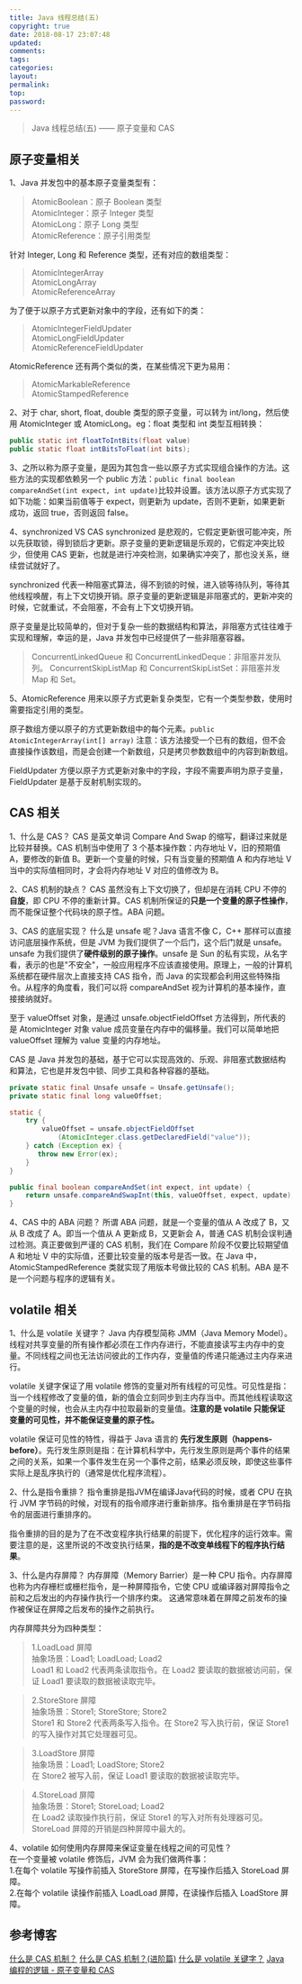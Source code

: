```yaml
---
title: Java 线程总结(五)
copyright: true
date: 2018-08-17 23:07:48
updated:
comments:
tags:
categories:
layout:
permalink:
top:
password:
---
```

<blockquote class="blockquote-center"> Java 线程总结(五) —— 原子变量和 CAS </blockquote>

<!-- more -->
## 原子变量相关
1、Java 并发包中的基本原子变量类型有：
> AtomicBoolean：原子 Boolean 类型  
> AtomicInteger：原子 Integer 类型  
> AtomicLong：原子 Long 类型  
> AtomicReference：原子引用类型  

针对 Integer, Long 和 Reference 类型，还有对应的数组类型：
> AtomicIntegerArray  
> AtomicLongArray  
> AtomicReferenceArray  

为了便于以原子方式更新对象中的字段，还有如下的类：
> AtomicIntegerFieldUpdater  
> AtomicLongFieldUpdater  
> AtomicReferenceFieldUpdater  

AtomicReference 还有两个类似的类，在某些情况下更为易用：
> AtomicMarkableReference  
> AtomicStampedReference  

2、对于 char, short, float, double 类型的原子变量，可以转为 int/long，然后使用 AtomicInteger 或 AtomicLong。eg：float 类型和 int 类型互相转换：
```Java
public static int floatToIntBits(float value)
public static float intBitsToFloat(int bits);
```

3、之所以称为原子变量，是因为其包含一些以原子方式实现组合操作的方法。这些方法的实现都依赖另一个 public 方法：`public final boolean compareAndSet(int expect, int update)`比较并设置。该方法以原子方式实现了如下功能：如果当前值等于 expect，则更新为 update，否则不更新，如果更新成功，返回 true，否则返回 false。

4、synchronized VS CAS
synchronized 是悲观的，它假定更新很可能冲突，所以先获取锁，得到锁后才更新。原子变量的更新逻辑是乐观的，它假定冲突比较少，但使用 CAS 更新，也就是进行冲突检测，如果确实冲突了，那也没关系，继续尝试就好了。

synchronized 代表一种阻塞式算法，得不到锁的时候，进入锁等待队列，等待其他线程唤醒，有上下文切换开销。原子变量的更新逻辑是非阻塞式的，更新冲突的时候，它就重试，不会阻塞，不会有上下文切换开销。

原子变量是比较简单的，但对于复杂一些的数据结构和算法，非阻塞方式往往难于实现和理解，幸运的是，Java 并发包中已经提供了一些非阻塞容器。
> ConcurrentLinkedQueue 和 ConcurrentLinkedDeque：非阻塞并发队列。
> ConcurrentSkipListMap 和 ConcurrentSkipListSet：非阻塞并发 Map 和 Set。

5、AtomicReference 用来以原子方式更新复杂类型，它有一个类型参数，使用时需要指定引用的类型。

原子数组方便以原子的方式更新数组中的每个元素。`public AtomicIntegerArray(int[] array)` 注意：该方法接受一个已有的数组，但不会直接操作该数组，而是会创建一个新数组，只是拷贝参数数组中的内容到新数组。

FieldUpdater 方便以原子方式更新对象中的字段，字段不需要声明为原子变量，FieldUpdater 是基于反射机制实现的。

## CAS 相关
1、什么是 CAS？
CAS 是英文单词 Compare And Swap 的缩写，翻译过来就是比较并替换。CAS 机制当中使用了 3 个基本操作数：内存地址 V，旧的预期值 A，要修改的新值 B。更新一个变量的时候，只有当变量的预期值 A 和内存地址 V 当中的实际值相同时，才会将内存地址 V 对应的值修改为 B。

2、CAS 机制的缺点？
CAS 虽然没有上下文切换了，但却是在消耗 CPU 不停的**自旋**，即 CPU 不停的重新计算。CAS 机制所保证的**只是一个变量的原子性操作**，而不能保证整个代码块的原子性。ABA 问题。

3、CAS 的底层实现？
什么是 unsafe 呢？Java 语言不像 C，C++ 那样可以直接访问底层操作系统，但是 JVM 为我们提供了一个后门，这个后门就是 unsafe。unsafe 为我们提供了**硬件级别的原子操作**。unsafe 是 Sun 的私有实现，从名字看，表示的也是"不安全"，一般应用程序不应该直接使用。原理上，一般的计算机系统都在硬件层次上直接支持 CAS 指令，而 Java 的实现都会利用这些特殊指令。从程序的角度看，我们可以将 compareAndSet 视为计算机的基本操作，直接接纳就好。

至于 valueOffset 对象，是通过 unsafe.objectFieldOffset 方法得到，所代表的是 AtomicInteger 对象 value 成员变量在内存中的偏移量。我们可以简单地把 valueOffset 理解为 value 变量的内存地址。

CAS 是 Java 并发包的基础，基于它可以实现高效的、乐观、非阻塞式数据结构和算法，它也是并发包中锁、同步工具和各种容器的基础。

```Java
private static final Unsafe unsafe = Unsafe.getUnsafe();
private static final long valueOffset;

static {
    try {
        valueOffset = unsafe.objectFieldOffset
            (AtomicInteger.class.getDeclaredField("value"));
    } catch (Exception ex) {
       throw new Error(ex);
    }
}

public final boolean compareAndSet(int expect, int update) {
    return unsafe.compareAndSwapInt(this, valueOffset, expect, update);
}
```

4、CAS 中的 ABA 问题？
所谓 ABA 问题，就是一个变量的值从 A 改成了 B，又从 B 改成了 A。即当一个值从 A 更新成 B，又更新会 A，普通 CAS 机制会误判通过检测。真正要做到严谨的 CAS 机制，我们在 Compare 阶段不仅要比较期望值 A 和地址 V 中的实际值，还要比较变量的版本号是否一致。在 Java 中，AtomicStampedReference 类就实现了用版本号做比较的 CAS 机制。ABA 是不是一个问题与程序的逻辑有关。

## volatile 相关
1、什么是 volatile 关键字？
Java 内存模型简称 JMM（Java Memory Model）。线程对共享变量的所有操作都必须在工作内存进行，不能直接读写主内存中的变量。不同线程之间也无法访问彼此的工作内存，变量值的传递只能通过主内存来进行。

volatile 关键字保证了用 volatile 修饰的变量对所有线程的可见性。可见性是指：当一个线程修改了变量的值，新的值会立刻同步到主内存当中。而其他线程读取这个变量的时候，也会从主内存中拉取最新的变量值。**注意的是 volatile 只能保证变量的可见性，并不能保证变量的原子性。**

volatile 保证可见性的特性，得益于 Java 语言的 **先行发生原则（happens-before）**。先行发生原则是指：在计算机科学中，先行发生原则是两个事件的结果之间的关系，如果一个事件发生在另一个事件之前，结果必须反映，即使这些事件实际上是乱序执行的（通常是优化程序流程）。

2、什么是指令重排？
指令重排是指JVM在编译Java代码的时候，或者 CPU 在执行 JVM 字节码的时候，对现有的指令顺序进行重新排序。指令重排是在字节码指令的层面进行重排序的。

指令重排的目的是为了在不改变程序执行结果的前提下，优化程序的运行效率。需要注意的是，这里所说的不改变执行结果，**指的是不改变单线程下的程序执行结果**。

3、什么是内存屏障？
内存屏障（Memory Barrier）是一种 CPU 指令。内存屏障也称为内存栅栏或栅栏指令，是一种屏障指令，它使 CPU 或编译器对屏障指令之前和之后发出的内存操作执行一个排序约束。 这通常意味着在屏障之前发布的操作被保证在屏障之后发布的操作之前执行。

内存屏障共分为四种类型：
> 1.LoadLoad 屏障  
抽象场景：Load1; LoadLoad; Load2  
Load1 和 Load2 代表两条读取指令。在 Load2 要读取的数据被访问前，保证 Load1 要读取的数据被读取完毕。

> 2.StoreStore 屏障  
抽象场景：Store1; StoreStore; Store2  
Store1 和 Store2 代表两条写入指令。在 Store2 写入执行前，保证 Store1 的写入操作对其它处理器可见。  

> 3.LoadStore 屏障  
抽象场景：Load1; LoadStore; Store2  
在 Store2 被写入前，保证 Load1 要读取的数据被读取完毕。  

> 4.StoreLoad 屏障  
抽象场景：Store1; StoreLoad; Load2  
在 Load2 读取操作执行前，保证 Store1 的写入对所有处理器可见。StoreLoad 屏障的开销是四种屏障中最大的。

4、volatile 如何使用内存屏障来保证变量在线程之间的可见性？  
在一个变量被 volatile 修饰后，JVM 会为我们做两件事：  
1.在每个 volatile 写操作前插入 StoreStore 屏障，在写操作后插入 StoreLoad 屏障。  
2.在每个 volatile 读操作前插入 LoadLoad 屏障，在读操作后插入 LoadStore 屏障。  

## 参考博客
[什么是 CAS 机制？](https://blog.csdn.net/bjweimengshu/article/details/78949435)
[什么是 CAS 机制？(进阶篇)](https://blog.csdn.net/bjweimengshu/article/details/79000506)
[什么是 volatile 关键字？](https://blog.csdn.net/bjweimengshu/article/details/78860580)
[Java 编程的逻辑 - 原子变量和 CAS](https://www.cnblogs.com/swiftma/p/6486729.html)
